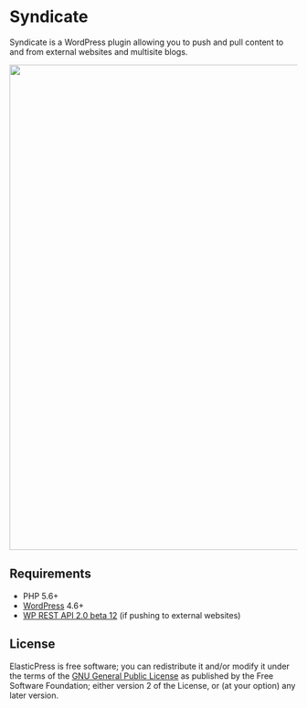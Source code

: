 Syndicate
=============

Syndicate is a WordPress plugin allowing you to push and pull content to and from external websites and multisite blogs.

<p align="center">
<a href="http://10up.com/contact/"><img src="https://10updotcom-wpengine.s3.amazonaws.com/uploads/2016/08/10up_github_banner-2.png" width="850"></a>
</p>

## Requirements

* PHP 5.6+
* [WordPress](http://wordpress.org) 4.6+
* [WP REST API 2.0 beta 12](http://v2.wp-api.org/) (if pushing to external websites)

## License

ElasticPress is free software; you can redistribute it and/or modify it under the terms of the [GNU General Public License](http://www.gnu.org/licenses/gpl-2.0.html) as published by the Free Software Foundation; either version 2 of the License, or (at your option) any later version.
